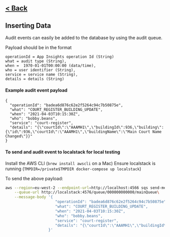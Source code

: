 [< Back](../README.md)
---

## Inserting Data

Audit events can easily be added to the database by using the audit queue.

Payload should be in the format
```
operationId = App Insights operation Id (String)
what = audit type (String),
when =  1970-01-01T00:00:00 (data/time),
who = user identifier (String),
service = service name (String),
details = details (String)
```

#### Example audit event payload
```
{
  "operationId": "badea6d876c62e2f5264c94c7b50875e",
  "what": "COURT_REGISTER_BUILDING_UPDATE",
  "when": "2021-04-03T10:15:30Z",
  "who": "bobby.beans",
  "service": "court-register",
  "details": "{\"courtId\":\"AAAMH1\",\"buildingId\":936,\"building\":{\"id\":936,\"courtId\":\"AAAMH1\",\"buildingName\":\"Main Court Name Changed\"}}"
}
```

#### To send and audit event to localstack for local testing

Install the AWS CLI (`brew install awscli` on a Mac)
Ensure localstack is running (`TMPDIR=/private$TMPDIR docker-compose up localstack`)

To send the above payload:

```sh
aws --region=eu-west-2 --endpoint-url=http://localhost:4566 sqs send-message \
    --queue-url http://localstack:4576/queue/000000000000/mainQueue\
    --message-body '{
                      "operationId": "badea6d876c62e2f5264c94c7b50875e",
                      "what": "COURT_REGISTER_BUILDING_UPDATE",
                      "when": "2021-04-03T10:15:30Z",
                      "who": "bobby.beans",
                      "service": "court-register",
                      "details": "{\"courtId\":\"AAAMH1\",\"buildingId\":936,\"building\":{\"id\":936,\"courtId\":\"AAAMH1\",\"buildingName\":\"Main Court Name Changed\"}}"
                   }'
```
